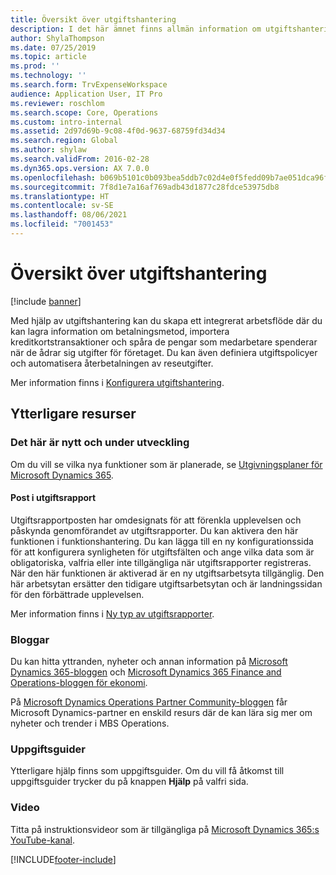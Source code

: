 ```yaml
---
title: Översikt över utgiftshantering
description: I det här ämnet finns allmän information om utgiftshantering och länkar till ytterligare resurser. Med hjälp av utgiftshantering kan du skapa ett integrerat arbetsflöde där du kan lagra information om betalningsmetod, importera kreditkortstransaktioner och spåra de pengar som medarbetare spenderar när de ådrar sig utgifter för företaget.
author: ShylaThompson
ms.date: 07/25/2019
ms.topic: article
ms.prod: ''
ms.technology: ''
ms.search.form: TrvExpenseWorkspace
audience: Application User, IT Pro
ms.reviewer: roschlom
ms.search.scope: Core, Operations
ms.custom: intro-internal
ms.assetid: 2d97d69b-9c08-4f0d-9637-68759fd34d34
ms.search.region: Global
ms.author: shylaw
ms.search.validFrom: 2016-02-28
ms.dyn365.ops.version: AX 7.0.0
ms.openlocfilehash: b069b5101c0b093bea5ddb7c02d4e0f5fedd09b7ae051dca96f620b164c17fd3
ms.sourcegitcommit: 7f8d1e7a16af769adb43d1877c28fdce53975db8
ms.translationtype: HT
ms.contentlocale: sv-SE
ms.lasthandoff: 08/06/2021
ms.locfileid: "7001453"
---
```

# <a name="expense-management-overview"></a>Översikt över utgiftshantering

[!include [banner](../includes/banner.md)]

Med hjälp av utgiftshantering kan du skapa ett integrerat arbetsflöde där du kan lagra information om betalningsmetod, importera kreditkortstransaktioner och spåra de pengar som medarbetare spenderar när de ådrar sig utgifter för företaget. Du kan även definiera utgiftspolicyer och automatisera återbetalningen av reseutgifter.

Mer information finns i [Konfigurera utgiftshantering](plan-expense-management.md).

## <a name="additional-resources"></a>Ytterligare resurser

### <a name="whats-new-and-in-development"></a>Det här är nytt och under utveckling

Om du vill se vilka nya funktioner som är planerade, se [Utgivningsplaner för Microsoft Dynamics 365](/dynamics365/release-plans/).

#### <a name="expense-report-entry"></a>Post i utgiftsrapport

Utgiftsrapportposten har omdesignats för att förenkla upplevelsen och påskynda genomförandet av utgiftsrapporter. Du kan aktivera den här funktionen i funktionshantering. Du kan lägga till en ny konfigurationssida för att konfigurera synligheten för utgiftsfälten och ange vilka data som är obligatoriska, valfria eller inte tillgängliga när utgiftsrapporter registreras. När den här funktionen är aktiverad är en ny utgiftsarbetsyta tillgänglig. Den här arbetsytan ersätter den tidigare utgiftsarbetsytan och är landningssidan för den förbättrade upplevelsen.

Mer information finns i [Ny typ av utgiftsrapporter](ExpenseWorkspaceNew.md).

### <a name="blogs"></a>Bloggar

Du kan hitta yttranden, nyheter och annan information på [Microsoft Dynamics 365-bloggen](https://community.dynamics.com/b/msftdynamicsblog?c=Enterprise) och [Microsoft Dynamics 365 Finance and Operations-bloggen för ekonomi](https://community.dynamics.com/365/financeandoperations/b/financials).

På [Microsoft Dynamics Operations Partner Community-bloggen](https://community.dynamics.com/partner/b/operationspartnercommunityblog) får Microsoft Dynamics-partner en enskild resurs där de kan lära sig mer om nyheter och trender i MBS Operations.

### <a name="task-guides"></a>Uppgiftsguider

Ytterligare hjälp finns som uppgiftsguider. Om du vill få åtkomst till uppgiftsguider trycker du på knappen **Hjälp** på valfri sida.

### <a name="videos"></a>Video

Titta på instruktionsvideor som är tillgängliga på [Microsoft Dynamics 365:s YouTube-kanal](https://www.youtube.com/channel/UCJGCg4rB3QSs8y_1FquelBQ).


[!INCLUDE[footer-include](../includes/footer-banner.md)]